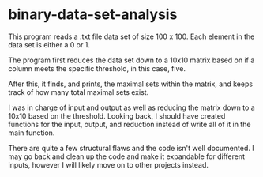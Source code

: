 # binary-data-set-analysis

This program reads a .txt file data set of size 100 x 100. Each element in the data set is either a 0 or 1. 

The program first reduces the data set down to a 10x10 matrix based on if a column meets the specific threshold, in this case, five. 

After this, it finds, and prints, the maximal sets within the matrix, and keeps track of how many total maximal sets exist.

I was in charge of input and output as well as reducing the matrix down to a 10x10 based on the threshold. Looking back, I should have created functions for the input, output, and reduction instead of write all of it in the main function.

There are quite a few structural flaws and the code isn't well documented. I may go back and clean up the code and make it expandable for different inputs, however I will likely move on to other projects instead.
